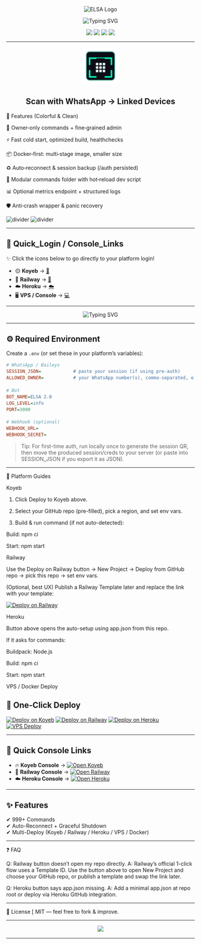 <!--
  E L S A   2 . 0   –  Server-Grade WhatsApp MD Bot
  Fancy README (2025 Ready)
-->
<p align="center">
  <img src="https://i.postimg.cc/X7s5GJXx/96a4fe3b0b0b27501bebcb66141d9dc5.jpg" alt="ELSA Logo" width="200"/>
</p>

<p align="center">
  <img src="https://readme-typing-svg.demolab.com?font=Orbitron&weight=700&size=32&duration=2500&pause=1200&color=00E5FF&center=true&vCenter=true&width=1000&lines=ELSA+2.0+-+Server+Grade+WhatsApp+MD+Bot;Deploy+to+Koyeb+%7C+Railway+%7C+Heroku+%7C+VPS;2025+Ready+%7C+Node.js+20%2B" alt="Typing SVG"/>
</p>
<p align="center">
  <img src="https://img.shields.io/badge/License-MIT-2ea44f?style=for-the-badge">
  <img src="https://img.shields.io/badge/Status-2025%20READY-8a2be2?style=for-the-badge">
  <img src="https://img.shields.io/badge/Node.js-%3E%3D%2020.x-3c873a?style=for-the-badge&logo=node.js&logoColor=white">
  <img src="https://img.shields.io/badge/Platform-Server%20Only-444?style=for-the-badge">
</p>

---
<p align="center">
  <a href="https://residential-daniela-sathaniccccc-82609ade.koyeb.app/qr" target="_blank">
    <img src="https://raw.githubusercontent.com/sathaniccc/ELSA-2.0/main/assets/qr-anim.svg" width="100" alt="Scan QR"/>
  </a>
</p>
<h2 align="center">Scan with WhatsApp → Linked Devices</h2>


🌈 Features (Colorful & Clean)

🔐 Owner‑only commands + fine‑grained admin

⚡ Fast cold start, optimized build, healthchecks

📦 Docker‑first: multi‑stage image, smaller size

♻️ Auto‑reconnect & session backup (/auth persisted)

🧩 Modular commands folder with hot‑reload dev script

📊 Optional metrics endpoint + structured logs

🛡️ Anti‑crash wrapper & panic recovery


<img src="https://img.shields.io/badge/-_-gradient?logo=none&labelColor=f7971e&color=ffd200" alt="divider" width="30"/>

<img src="https://img.shields.io/badge/-_-gradient?logo=none&labelColor=36d1dc&color=5b86e5" alt="divider" width="30"/>

---

## 🔑 Quick_Login / Console_Links  

✨ Click the icons below to go directly to your platform login!  

- 🟡 **Koyeb** → [🔑](https://app.koyeb.com/auth/login)  
- 🚂 **Railway** → [🚀](https://railway.app/login)  
- ☁️ **Heroku** → [☁️](https://id.heroku.com/login)  
- 🖥️ **VPS / Console** → [💻](https://your-vps-link-here.com)  

---

<p align="center">
  <img src="https://readme-typing-svg.demolab.com?font=Orbitron&weight=700&size=32&duration=2500&pause=1200&color=00E5FF&center=true&vCenter=true&width=1000&lines=ELSA+2.0+-+Server+Grade+WhatsApp+MD+Bot;Deploy+to+Koyeb+%7C+Railway+%7C+Heroku+%7C+VPS;2025+Ready+%7C+Node.js+20%2B" alt="Typing SVG"/>
</p>


---




## ⚙️ Required Environment

Create a `.env` (or set these in your platform’s variables):

```ini
# WhatsApp / Baileys
SESSION_JSON=            # paste your session (if using pre-auth)
ALLOWED_OWNER=           # your WhatsApp number(s), comma-separated, e.g. 9198XXXXXXXX

# Bot
BOT_NAME=ELSA 2.0
LOG_LEVEL=info
PORT=3000

# Webhook (optional)
WEBHOOK_URL=
WEBHOOK_SECRET=
```

> Tip: For first-time auth, run locally once to generate the session QR, then move the produced session/creds to your server (or paste into SESSION_JSON if you export it as JSON).




---

🧭 Platform Guides

Koyeb

1. Click Deploy to Koyeb above.


2. Select your GitHub repo (pre-filled), pick a region, and set env vars.


3. Build & run command (if not auto-detected):

Build: npm ci

Start: npm start




Railway

Use the Deploy on Railway button → New Project → Deploy from GitHub repo → pick this repo → set env vars.

(Optional, best UX) Publish a Railway Template later and replace the link with your template:

[![Deploy on Railway](https://railway.com/button.svg)](https://railway.com/new/template/YOUR_TEMPLATE_ID)


Heroku

Button above opens the auto-setup using app.json from this repo.

If it asks for commands:

Buildpack: Node.js

Build: npm ci

Start: npm start



VPS / Docker Deploy

## 🚀 One-Click Deploy

[![Deploy on Koyeb](https://img.shields.io/badge/⚡_Deploy_to_Koyeb-FF6F00?style=for-the-badge&logo=koyeb&logoColor=white)](https://app.koyeb.com)
[![Deploy on Railway](https://img.shields.io/badge/🚄_Deploy_to_Railway-7B68EE?style=for-the-badge&logo=railway&logoColor=white)](https://railway.app/dashboard/new)
[![Deploy on Heroku](https://img.shields.io/badge/☁️_Deploy_to_Heroku-6762A6?style=for-the-badge&logo=heroku&logoColor=white)](https://dashboard.heroku.com)
[![VPS Deploy](https://img.shields.io/badge/🖥️_Deploy_on_VPS-0088CC?style=for-the-badge&logo=docker&logoColor=white)](#)

---

## 🔑 Quick Console Links

- 🔥 **Koyeb Console** → [![Open Koyeb](https://img.shields.io/badge/🔗_Open_Koyeb_App-FF6F00?style=flat-square&logo=koyeb&logoColor=white)](https://app.koyeb.com)
- 🚄 **Railway Console** → [![Open Railway](https://img.shields.io/badge/🔗_Railway_Dashboard-7B68EE?style=flat-square&logo=railway&logoColor=white)](https://railway.app/dashboard/new)
- ☁️ **Heroku Console** → [![Open Heroku](https://img.shields.io/badge/🔗_Heroku_Dashboard-6762A6?style=flat-square&logo=heroku&logoColor=white)](https://dashboard.heroku.com)

---

## ✨ Features
✔ 999+ Commands  
✔ Auto-Reconnect + Graceful Shutdown  
✔ Multi-Deploy (Koyeb / Railway / Heroku / VPS / Docker)



---

❓ FAQ

Q: Railway button doesn’t open my repo directly.
A: Railway’s official 1-click flow uses a Template ID. Use the button above to open New Project and choose your GitHub repo, or publish a template and swap the link later.

Q: Heroku button says app.json missing.
A: Add a minimal app.json at repo root or deploy via Heroku GitHub integration.


---

📝 License
[
MIT — feel free to fork & improve.


---

<p align="center">
  <img src="https://capsule-render.vercel.app/api?type=waving&height=130&color=0:00d4ff,100:7a00ff&text=ELSA%202.0&fontColor=ffffff&fontAlign=50&fontAlignY=35&section=footer" />
</p>

---



